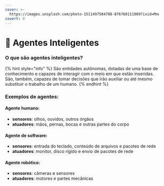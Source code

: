 ```yaml
---
cover: >-
  https://images.unsplash.com/photo-1511497584788-876760111969?ixid=MnwxMjA3fDB8MHxwaG90by1wYWdlfHx8fGVufDB8fHx8&ixlib=rb-1.2.1&auto=format&fit=crop&w=3432&q=80
coverY: 0
---
```


# 🦿 Agentes Inteligentes

### O que são agentes inteligentes?

{% hint style="info" %}
São entidades autônomas, dotadas de uma base de conhecimento e capazes de interagir com o meio em que estão inseridas. São, também, capazes de tomar decisões que irão auxiliar ou até mesmo substituir o trabalho de um humano.
{% endhint %}

### Exemplos de agentes:

#### Agente humano:

* **sensores**: olhos, ouvidos, outros órgãos
* **atuadores**: mãos, pernas, bocas e outras partes do corpo

#### Agente de software:

* **sensores**: entrada do teclado, conteúdo de arquivos e pacotes de rede
* **atuadores**: monitor, disco rígido e envio de pacotes de rede

#### Agente robótico:

* **sensores**: câmeras e sensores
* **atuadores**: motores e partes mecânicas

